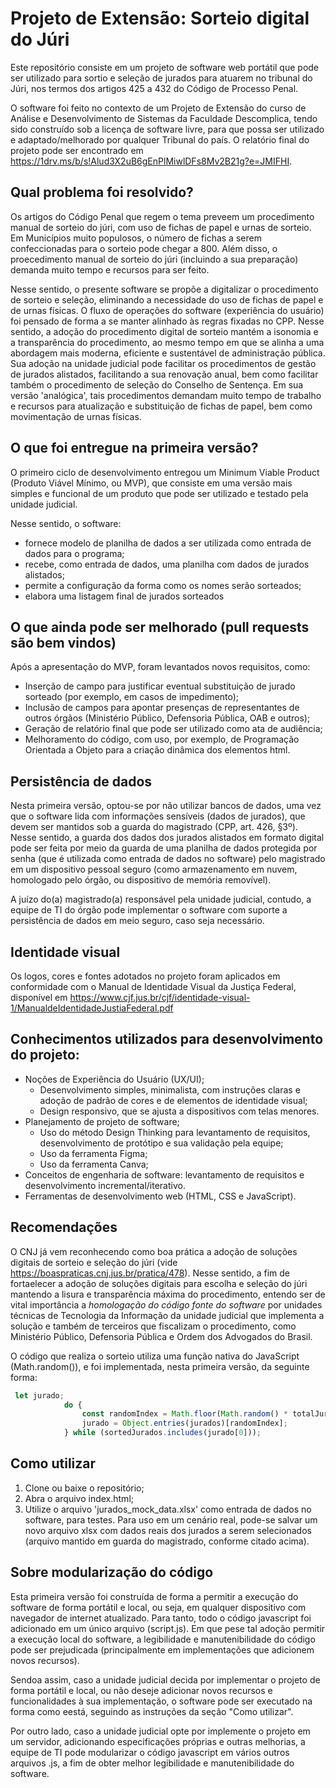 # Projeto de Extensão: Sorteio digital do Júri
Este repositório consiste em um projeto de software web portátil que pode ser utilizado para sortio e seleção de jurados para atuarem no tribunal do Júri, nos termos dos artigos 425 a 432 do Código de Processo Penal.

O software foi feito no contexto de um Projeto de Extensão do curso de Análise e Desenvolvimento de Sistemas da Faculdade Descomplica, tendo sido construído sob a licença de software livre, para que possa ser utilizado e adaptado/melhorado por qualquer Tribunal do país. O relatório final do projeto pode ser encontrado em https://1drv.ms/b/s!Alud3X2uB6gEnPlMiwlDFs8Mv2B21g?e=JMIFHI.

## Qual problema foi resolvido?
Os artigos do Código Penal que regem o tema preveem um procedimento manual de sorteio do júri, com uso de fichas de papel e urnas de sorteio. Em Municípios muito populosos, o número de fichas a serem confeccionadas para o sorteio pode chegar a 800. Além disso, o proecedimento manual de sorteio do júri (incluindo a sua preparação) demanda muito tempo e recursos para ser feito.

Nesse sentido, o presente software se propõe a digitalizar o procedimento de sorteio e seleção, eliminando a necessidade do uso de fichas de papel e de urnas físicas. O fluxo de operações do software (experiência do usuário) foi pensado de forma a se manter alinhado às regras fixadas no CPP. Nesse sentido, a adoção do procedimento digital de sorteio mantém a isonomia e a transparência do procedimento, ao mesmo tempo em que se alinha a uma abordagem mais moderna, eficiente e sustentável de administração pública. Sua adoção na unidade judicial pode facilitar os procedimentos de gestão de jurados alistados, facilitando a sua renovação anual, bem como facilitar também o procedimento de seleção do Conselho de Sentença. Em sua versão 'analógica', tais procedimentos demandam muito tempo de trabalho e recursos para atualização e substituição de fichas de papel, bem como movimentação de urnas físicas.

## O que foi entregue na primeira versão?
O primeiro ciclo de desenvolvimento entregou um Minimum Viable Product (Produto Viável Mínimo, ou MVP), que consiste em uma versão mais simples e funcional de um produto que pode ser utilizado e testado pela unidade judicial.

Nesse sentido, o software:
- fornece modelo de planilha de dados a ser utilizada como entrada de dados para o programa;
- recebe, como entrada de dados, uma planilha com dados de jurados alistados;
- permite a configuração da forma como os nomes serão sorteados;
- elabora uma listagem final de jurados sorteados

## O que ainda pode ser melhorado (pull requests são bem vindos)
Após a apresentação do MVP, foram levantados novos requisitos, como:
- Inserção de campo para justificar eventual substituição de jurado sorteado (por exemplo, em casos de impedimento);
- Inclusão de campos para apontar presenças de representantes de outros órgãos (Ministério Público, Defensoria Pública, OAB e outros);
- Geração de relatório final que pode ser utilizado como ata de audiência;
- Melhoramento do código, com uso, por exemplo, de Programação Orientada a Objeto para a criação dinâmica dos elementos html.

## Persistência de dados
Nesta primeira versão, optou-se por não utilizar bancos de dados, uma vez que o software lida com informações sensíveis (dados de jurados), que devem ser mantidos sob a guarda do magistrado (CPP, art. 426, §3º). Nesse sentido, a guarda dos dados dos jurados alistados em formato digital pode ser feita por meio da guarda de uma planilha de dados protegida por senha (que é utilizada como entrada de dados no software) pelo magistrado em um dispositivo pessoal seguro (como armazenamento em nuvem, homologado pelo órgão, ou dispositivo de memória removível).

A juízo do(a) magistrado(a) responsável pela unidade judicial, contudo, a equipe de TI do órgão pode implementar o software com suporte a persistência de dados em meio seguro, caso seja necessário.

## Identidade visual
Os logos, cores e fontes adotados no projeto foram aplicados em conformidade com o Manual de Identidade Visual da Justiça Federal, disponível em https://www.cjf.jus.br/cjf/identidade-visual-1/ManualdeIdentidadeJustiaFederal.pdf

## Conhecimentos utilizados para desenvolvimento do projeto:
- Noções de Experiência do Usuário (UX/UI);
  - Desenvolvimento simples, minimalista, com instruções claras e adoção de padrão de cores e de elementos de identidade visual;
  - Design responsivo, que se ajusta a dispositivos com telas menores.
- Planejamento de projeto de software;
  - Uso do método Design Thinking para levantamento de requisitos, desenvolvimento de protótipo e sua validação pela equipe;
  - Uso da ferramenta Figma;
  - Uso da ferramenta Canva;
- Conceitos de engenharia de software: levantamento de requisitos e desenvolvimento incremental/iterativo.
- Ferramentas de desenvolvimento web (HTML, CSS e JavaScript).

## Recomendações
O CNJ já vem reconhecendo como boa prática a adoção de soluções digitais de sorteio e seleção do júri (vide https://boaspraticas.cnj.jus.br/pratica/478). Nesse sentido, a fim de fortaelecer a adoção de soluções digitais para escolha e seleção do júri mantendo a lisura e transparência máxima do procedimento, entendo ser de vital importância a *homologação do código fonte do software* por unidades técnicas de Tecnologia da Informação da unidade judicial que implementa a solução e também de terceiros que fiscalizam o procedimento, como Ministério Público, Defensoria Pública e Ordem dos Advogados do Brasil.

O código que realiza o sorteio utiliza uma função nativa do JavaScript (Math.random()), e foi implementada, nesta primeira versão, da seguinte forma:
``` javascript
 let jurado;
            do {
                const randomIndex = Math.floor(Math.random() * totalJuradosAlistados);
                jurado = Object.entries(jurados)[randomIndex];
            } while (sortedJurados.includes(jurado[0]));
```


## Como utilizar
1. Clone ou baixe o repositório;
2. Abra o arquivo index.html;
3. Utilize o arquivo 'jurados_mock_data.xlsx' como entrada de dados no software, para testes. Para uso em um cenário real, pode-se salvar um novo arquivo xlsx com dados reais dos jurados a serem selecionados (arquivo mantido em guarda do magistrado, conforme citado acima).

## Sobre modularização do código
Esta primeira versão foi construída de forma a permitir a execução do software de forma portátil e local, ou seja, em qualquer dispositivo com navegador de internet atualizado. Para tanto, todo o código javascript foi adicionado em um único arquivo (script.js). Em que pese tal adoção permitir a execução local do software, a legibilidade e manutenibilidade do código pode ser prejudicada (principalmente em implementações que adicionem novos recursos).

Sendoa assim, caso a unidade judicial decida por implementar o projeto de forma portátil e local, ou não deseje adicionar novos recursos e funcionalidades à sua implementação, o software pode ser executado na forma como eestá, seguindo as instruções da seção "Como utilizar".

Por outro lado, caso a unidade judicial opte por implemente o projeto em um servidor, adicionando especificações próprias e outras melhorias, a equipe de TI pode modularizar o código javascript em vários outros arquivos .js, a fim de obter melhor legibilidade e manutenibilidade do software.
